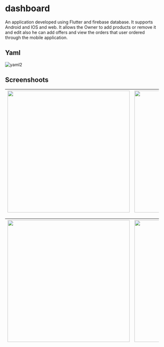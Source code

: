 # dashboard

An application developed using Flutter and firebase database. It supports Android and IOS and web. It allows the Owner to add products or remove it and edit also he can add offers and view the orders that user ordered through the mobile application.

## Yaml

![yaml2](https://github.com/Mohamedihab29592/dashboard-ecommerce/assets/64233832/d68eebe8-114f-48fb-bf53-480053ce06d6)


## Screenshoots


|<img src="https://github.com/Mohamedihab29592/dashboard-ecommerce/assets/64233832/035f2776-2a74-4239-a5f9-303dceb556cd.jpeg" width="400"> | <img src="https://github.com/Mohamedihab29592/dashboard-ecommerce/assets/64233832/4cdf78c7-f9de-4731-838f-542c7bb1d603.jpeg" width="400">| 
--- |---|

|<img src="https://github.com/Mohamedihab29592/dashboard-ecommerce/assets/64233832/8eec2e11-7f52-42dc-80e3-1ef2bb94cfdf.jpeg" width="400"> | <img src="https://github.com/Mohamedihab29592/dashboard-ecommerce/assets/64233832/8f2fdc03-daca-46dd-ac96-bc0b859a2087.jpeg" width="400">|<img src="https://github.com/Mohamedihab29592/dashboard-ecommerce/assets/64233832/904027fc-c107-4199-852a-f24ccfd835e9.jpeg" width="400">|
--- |---|---


